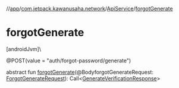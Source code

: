 //[app](../../../index.md)/[com.jetpack.kawanusaha.network](../index.md)/[ApiService](index.md)/[forgotGenerate](forgot-generate.md)

# forgotGenerate

[androidJvm]\

@POST(value = &quot;auth/forgot-password/generate&quot;)

abstract fun [forgotGenerate](forgot-generate.md)(@BodyforgotGenerateRequest: [ForgotGenerateRequest](../../com.jetpack.kawanusaha.data/-forgot-generate-request/index.md)): Call&lt;[GenerateVerificationResponse](../../com.jetpack.kawanusaha.data/-generate-verification-response/index.md)&gt;
